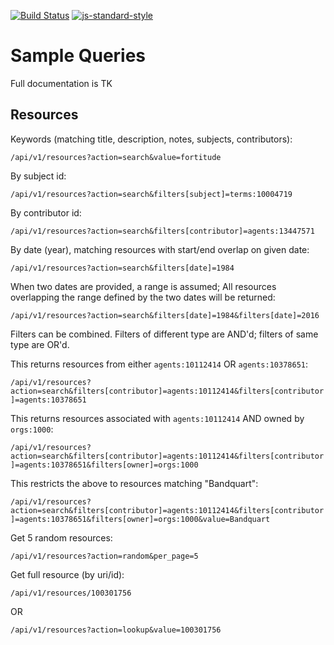 [![Build Status](https://travis-ci.org/nypl-registry/registry-api.svg?branch=master)](https://travis-ci.org/nypl-registry/registry-api) [![js-standard-style](https://img.shields.io/badge/code%20style-standard-brightgreen.svg)](http://standardjs.com/)

# Sample Queries

Full documentation is TK

## Resources

Keywords (matching title, description, notes, subjects, contributors):

`/api/v1/resources?action=search&value=fortitude`

By subject id:

`/api/v1/resources?action=search&filters[subject]=terms:10004719`

By contributor id:

`/api/v1/resources?action=search&filters[contributor]=agents:13447571`

By date (year), matching resources with start/end overlap on given date:

`/api/v1/resources?action=search&filters[date]=1984`

When two dates are provided, a range is assumed; All resources overlapping the range defined by the two dates will be returned:

`/api/v1/resources?action=search&filters[date]=1984&filters[date]=2016`

Filters can be combined. Filters of different type are AND'd; filters of same type are OR'd.

This returns resources from either `agents:10112414` OR `agents:10378651`:

`/api/v1/resources?action=search&filters[contributor]=agents:10112414&filters[contributor]=agents:10378651`

This returns resources associated with `agents:10112414` AND owned by `orgs:1000`:

`/api/v1/resources?action=search&filters[contributor]=agents:10112414&filters[contributor]=agents:10378651&filters[owner]=orgs:1000`

This restricts the above to resources matching "Bandquart":

`/api/v1/resources?action=search&filters[contributor]=agents:10112414&filters[contributor]=agents:10378651&filters[owner]=orgs:1000&value=Bandquart`

Get 5 random resources:

`/api/v1/resources?action=random&per_page=5`

Get full resource (by uri/id):

`/api/v1/resources/100301756`

OR

`/api/v1/resources?action=lookup&value=100301756`


